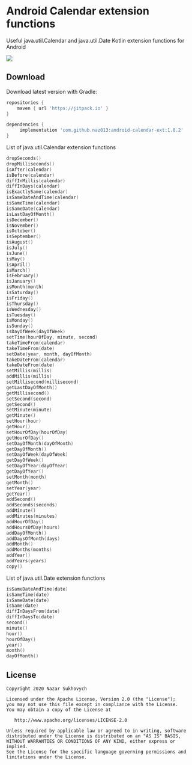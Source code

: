 # Android Calendar extension functions

Useful java.util.Calendar and java.util.Date Kotlin extension functions for Android

[![](https://jitpack.io/v/naz013/android-calendar-ext.svg)](https://jitpack.io/#naz013/android-calendar-ext)

Download
--------
Download latest version with Gradle:
```groovy
repositories {
    maven { url 'https://jitpack.io' }
}

dependencies {
     implementation 'com.github.naz013:android-calendar-ext:1.0.2'
}
```

List of java.util.Calendar extension functions
```kotlin
dropSeconds()
dropMilliseconds()
isAfter(calendar)
isBefore(calendar)
diffInMillis(calendar)
diffInDays(calendar)
isExactlySame(calendar)
isSameDateAndTime(calendar)
isSameTime(calendar)
isSameDate(calendar)
isLastDayOfMonth()
isDecember()
isNovember()
isOctober()
isSeptember()
isAugust()
isJuly()
isJune()
isMay()
isApril()
isMarch()
isFebruary()
isJanuary()
isMonth(month)
isSaturday()
isFriday()
isThursday()
isWednesday()
isTuesday()
isMonday()
isSunday()
isDayOfWeek(dayOfWeek)
setTime(hourOfDay, minute, second)
takeTimeFrom(calendar)
takeTimeFrom(date)
setDate(year, month, dayOfMonth)
takeDateFrom(calendar)
takeDateFrom(date)
setMillis(millis)
addMillis(millis)
setMillisecond(millisecond)
getLastDayOfMonth()
getMillisecond()
setSecond(second)
getSecond()
setMinute(minute)
getMinute()
setHour(hour)
getHour()
setHourOfDay(hourOfDay)
getHourOfDay()
setDayOfMonth(dayOfMonth)
getDayOfMonth()
setDayOfWeek(dayOfWeek)
getDayOfWeek()
setDayOfYear(dayOfYear)
getDayOfYear()
setMonth(month)
getMonth()
setYear(year)
getYear()
addSecond()
addSeconds(seconds)
addMinute()
addMinutes(minutes)
addHourOfDay()
addHoursOfDay(hours)
addDayOfMonth()
addDaysOfMonth(days)
addMonth()
addMonths(months)
addYear()
addYears(years)
copy()
```

List of java.util.Date extension functions
```kotlin
isSameDateAndTime(date)
isSameTime(date)
isSameDate(date)
isSame(date)
diffInDaysFrom(date)
diffInDaysTo(date)
second()
minute()
hour()
hourOfDay()
year()
month()
dayOfMonth()
```

License
-------

    Copyright 2020 Nazar Sukhovych

    Licensed under the Apache License, Version 2.0 (the "License");
    you may not use this file except in compliance with the License.
    You may obtain a copy of the License at

       http://www.apache.org/licenses/LICENSE-2.0

    Unless required by applicable law or agreed to in writing, software
    distributed under the License is distributed on an "AS IS" BASIS,
    WITHOUT WARRANTIES OR CONDITIONS OF ANY KIND, either express or implied.
    See the License for the specific language governing permissions and
    limitations under the License.